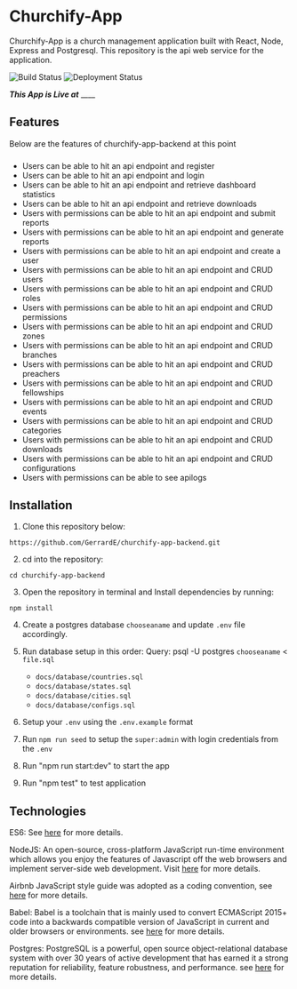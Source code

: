 # Churchify-App
Churchify-App is a church management application built with React, Node, Express and Postgresql. This repository is the api web service for the application.

![Build Status](https://github.com/churchify-app/churchify-app-backend/actions/workflows/ci.yml/badge.svg) ![Deployment Status](https://github.com/churchify-app/churchify-app-backend/actions/workflows/cd.yml/badge.svg)

<!-- [![Build Status](https://travis-ci.org/GerrardE/churchify-app-backend.svg?branch=develop)](https://travis-ci.org/GerrardE/churchify-app-backend) [![Coverage Status](https://coveralls.io/repos/github/GerrardE/churchify-app-backend/badge.svg?branch=develop)](https://coveralls.io/github/GerrardE/churchify-app-backend?branch=develop) [![Reviewed by Hound](https://img.shields.io/badge/Reviewed_by-Hound-8E64B0.svg)](https://houndci.com) -- ##### Travis CI is deprecated -->

**_This App is Live at_** ____

## Features
Below are the features of churchify-app-backend at this point

###
- Users can be able to hit an api endpoint and register <br>
- Users can be able to hit an api endpoint and login <br>
- Users can be able to hit an api endpoint and retrieve dashboard statistics <br>
- Users can be able to hit an api endpoint and retrieve downloads <br>
- Users with permissions can be able to hit an api endpoint and submit reports <br>
- Users with permissions can be able to hit an api endpoint and generate reports <br>
- Users with permissions can be able to hit an api endpoint and create a user <br>
- Users with permissions can be able to hit an api endpoint and CRUD users <br>
- Users with permissions can be able to hit an api endpoint and CRUD roles <br>
- Users with permissions can be able to hit an api endpoint and CRUD permissions <br>
- Users with permissions can be able to hit an api endpoint and CRUD zones <br>
- Users with permissions can be able to hit an api endpoint and CRUD branches <br>
- Users with permissions can be able to hit an api endpoint and CRUD preachers <br>
- Users with permissions can be able to hit an api endpoint and CRUD fellowships <br>
- Users with permissions can be able to hit an api endpoint and CRUD events <br>
- Users with permissions can be able to hit an api endpoint and CRUD categories <br>
- Users with permissions can be able to hit an api endpoint and CRUD downloads <br>
- Users with permissions can be able to hit an api endpoint and CRUD configurations <br>
- Users with permissions can be able to see apilogs <br>

## Installation
1. Clone this repository below:
```
https://github.com/GerrardE/churchify-app-backend.git
```
2. cd into the repository:
```
cd churchify-app-backend
```
3. Open the repository in terminal and Install dependencies by running:
```
npm install
```
4. Create a postgres database `chooseaname` and update `.env` file accordingly.
5. Run database setup in this order:
   Query: psql -U postgres `chooseaname` < `file.sql`
   
   - `docs/database/countries.sql`
   - `docs/database/states.sql`
   - `docs/database/cities.sql`
   - `docs/database/configs.sql`

6. Setup your `.env` using the `.env.example` format

7. Run `npm run seed` to setup the `super:admin` with login credentials from the `.env`

8. Run "npm run start:dev" to start the app

9. Run "npm test" to test application

## Technologies

ES6: See [here](https://en.wikipedia.org/wiki/ECMAScript) for more details.

NodeJS: An open-source, cross-platform JavaScript run-time environment which allows you enjoy the features of Javascript off the web browsers and implement server-side web development. Visit [here](https://nodejs.org/en/) for more details.

Airbnb JavaScript style guide was adopted as a coding convention, see [here](https://github.com/airbnb/javascript) for more details.

Babel: Babel is a toolchain that is mainly used to convert ECMAScript 2015+ code into a backwards compatible version of JavaScript in current and older browsers or environments.  see [here](https://babeljs.io/docs/database/en/) for more details.

Postgres: PostgreSQL is a powerful, open source object-relational database system with over 30 years of active development that has earned it a strong reputation for reliability, feature robustness, and performance. see [here](https://www.postgresql.org/) for more details.
